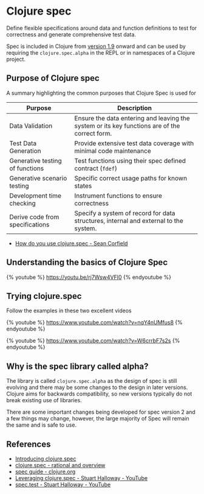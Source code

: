 # Clojure spec
Define flexible specifications around data and function definitions to test for correctness and generate comprehensive test data.

Spec is included in Clojure from [version 1.9](https://clojure.org/news/2017/12/08/clojure19) onward and can be used by requiring the `clojure.spec.alpha` in the REPL or in namespaces of a Clojure project.


## Purpose of Clojure spec
A summary highlighting the common purposes that Clojure Spec is used for

| Purpose                         | Description                                                                                   |
|---------------------------------|-----------------------------------------------------------------------------------------------|
| Data Validation                 | Ensure the data entering and leaving the system or its key functions are of the correct form. |
| Test Data Generation            | Provide extensive test data coverage with minimal code maintenance                            |
| Generative testing of functions | Test functions using their spec defined contract (`fdef`)                                     |
| Generative scenario testing     | Specific correct usage paths for known states                                                 |
| Development time checking       | Instrument functions to ensure correctness                                                    |
| Derive code from specifications | Specify a system of record for data structures, internal and external to the system.          |

* [How do you use clojure.spec - Sean Corfield](https://corfield.org/blog/2019/09/13/using-spec/)


## Understanding the basics of Clojure Spec
{% youtube %}
https://youtu.be/rj7Wsw4VFI0
{% endyoutube %}


## Trying clojure.spec
Follow the examples in these two excellent videos

{% youtube %}
https://www.youtube.com/watch?v=nqY4nUMfus8
{% endyoutube %}

{% youtube %}
https://www.youtube.com/watch?v=W6crrbF7s2s
{% endyoutube %}


## Why is the spec library called alpha?
The library is called `clojure.spec.alpha` as the design of spec is still evolving and there may be some changes to the design in later versions.  Clojure aims for backwards compatibility, so new versions typically do not break existing use of libraries.

There are some important changes being developed for spec version 2 and a few things may change, however, the large majority of Spec will remain the same and is safe to use.


## References
* [Introducing clojure.spec](https://clojure.org/news/2016/05/23/introducing-clojure-spec)
* [clojure.spec - rational and overview](https://clojure.org/about/spec)
* [spec guide - clojure.org](https://clojure.org/guides/spec)
* [Leveraging clojure.spec - Stuart Halloway - YouTube](https://www.youtube.com/watch?v=nqY4nUMfus8)
* [spec.test - Stuart Halloway - YouTube](https://www.youtube.com/watch?v=W6crrbF7s2s)
